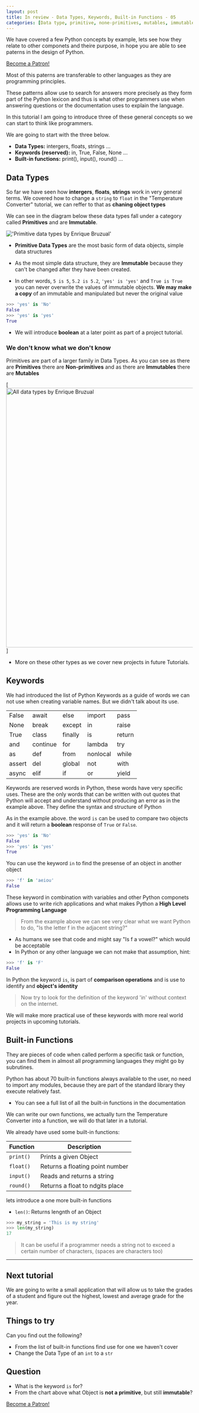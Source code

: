 ```yaml
---
layout: post
title: In review - Data Types, Keywords, Built-in Functions - 05
categories: [Data type, primitive, none-primitives, mutables, immutables, functions, keywords]
---
```


We have covered a few Python concepts by example, lets see how they relate to other componets and theire purpose, in hope you are able to see paterns in the design of Python.

<a href="https://www.patreon.com/bePatron?u=15482170" data-patreon-widget-type="become-patron-button">Become a Patron!</a><script async src="https://c6.patreon.com/becomePatronButton.bundle.js"></script>

Most of this paterns are transferable to other languages as they are programming principles.

These patterns allow use to search for answers more precisely as they form part of the Python lexicon and thus is what other programmers use when answering questions or the documentation uses to explain the language.

In this tutorial I am going to introduce three of these general concepts so we can start to think like programmers.

We are going to start with the three below.

* **Data Types:** intergers, floats, strings ...
* **Keywords (reserved):** in, True, False, None ...
* **Built-in functions:** print(), input(), round() ...

## Data Types

So far we have seen how **intergers**, **floats**, **strings** work in very general terms. We covered how to change a `string` to `float` in the "Temperature Converter" tutorial, we can reffer to that as **chaning object types**

We can see in the diagram below these data types fall under a category called **Primitives** and are **Immutable**.

!['Primitive data types by Enrique Bruzual'](<img src="{{ site.baseurl }}/images/dt_primitives.svg" alt="Primitive data types by Enrique Bruzual" style="width: 700px;"/>)

* **Primitive Data Types** are the most basic form of data objects, simple data structures

* As the most simple data structure, they are **Immutable** because they can't be changed after they have been created.

* In other words, `5 is 5`, `5.2 is 5.2`, `'yes' is 'yes'` and `True is True` you can never overwrite the values of immutable objects. **We may make a copy** of an immutable and manipulated but never the original value

```python
>>> 'yes' is 'No'
False
>>> 'yes' is 'yes'
True
```

* We will introduce **boolean** at a later point as part of a project tutorial.

### We don't know what we don't know

Primitives are part of a larger family in Data Types. As you can see as there are **Primitives** there are **Non-primitives** and as there are **Immutables** there are **Mutables**

[<img src="{{ site.baseurl }}/images/data_types.svg" alt="All data types by Enrique Bruzual " style="width: 700px;"/>]

* More on these other types as we cover new projects in future Tutorials.

## Keywords

We had introduced the list of Python Keywords as a guide of words we can not use when creating variable names. But we didn't talk about its use.

|        |          |         |          |        |
| ------ | -------- | ------- | -------- | ------ |
| False  | await    | else    | import   | pass   |
| None   | break    | except  | in       | raise  |
| True   | class    | finally | is       | return |
| and    | continue | for     | lambda   | try    |
| as     | def      | from    | nonlocal | while  |
| assert | del      | global  | not      | with   |
| async  | elif     | if      | or       | yield  |

Keywords are reserved words in Python, these words have very specific uses. These are the only words that can be written with out quotes that Python will accept and understand without producing an error as in the example above. They define the syntax and structure of Python

As in the example above. the word `is` can be used to compare two objects and it will return a **boolean** response of `True` or `False`.

```python
>>> 'yes' is 'No'
False
>>> 'yes' is 'yes'
True
```

You can use the keyword `in` to find the presense of an object in another object

```python
>>> 'f' in 'aeiou'
False
```

These keyword in combination with variables and other Python componets allows use to write rich applications and what makes Python a **High Level Programming Language**

> From the example above we can see very clear what we want Python to do, "Is the letter f in the adjacent string?"

* As humans we see that code and might say "Is f a vowel?" which would be acceptable
* In Python or any other language we can not make that assumption, hint:

```python
>>> 'f' is 'F'
False
```

In Python the keyword `is`, is part of **comparison operations** and is use to identify and **object's identity**

> Now try to look for the definition of the keyword 'in' without context on the internet.

We will make more practical use of these keywords with more real world projects in upcoming tutorials.

## Built-in Functions

They are pieces of code when called perform a specific task or function, you can find them in almost all programming languages they might go by subrutines.

Python has about 70 built-in functions always available to the user, no need to import any modules, because they are part of the standard library they execute relatively fast.

* You can see a full list of all the built-in functions in the documentation

We can write our own functions, we actually turn the Temperature Converter into a function, we will do that later in a tutorial.

We already have used some built-in functions:

| Function  | Description                     |
| --------- | ------------------------------- |
| `print()` | Prints a given Object           |
| `float()` | Returns a floating point number |
| `input()` | Reads and returns a string      |
| `round()` | Returns a float to ndgits place |

lets introduce a one more built-in functions

* `len()`: Returns lengnth of an Object

```python
>>> my_string = 'This is my string'
>>> len(my_string)
17
```

> It can be useful if a programmer needs a string not to exceed a certain number of characters, (spaces are characters too)

---

## Next tutorial

We are going to write a small application that will allow us to take the grades of a student and figure out the highest, lowest and average grade for the year.

## Things to try

Can you find out the following?

* From the list of built-in functions find use for one we haven't cover
* Change the Data Type of an `int` to a `str`

## Question

* What is the keyword `is` for?
* From the chart above what Object is **not a primitive**, but still **immutable**?

<a href="https://www.patreon.com/bePatron?u=15482170" data-patreon-widget-type="become-patron-button">Become a Patron!</a><script async src="https://c6.patreon.com/becomePatronButton.bundle.js"></script>